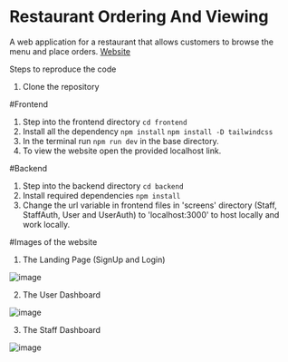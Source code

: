 # Restaurant Ordering And Viewing
A web application for a restaurant that allows customers to browse the
menu and place orders. [Website](https://668129e2fab9d0ff88b7b177--fantastic-sopapillas-330d6e.netlify.app/)

Steps to reproduce the code
1. Clone the repository

#Frontend   
1. Step into the frontend directory ```cd frontend```
2. Install all the dependency
```npm install```
```npm install -D tailwindcss```
3. In the terminal run ```npm run dev``` in the base directory.
4. To view the website open the provided localhost link.

#Backend
1. Step into the backend directory ```cd backend```
2. Install required dependencies ```npm install```
3. Change the url variable in frontend files in 'screens' directory (Staff, StaffAuth, User and UserAuth) to 'localhost:3000' to host locally and work locally. 

#Images of the website
1. The Landing Page (SignUp and Login)

![image](https://github.com/Daksh-10/Restaurant/assets/114306188/e63c35a1-2c06-4caf-9a3c-51385686d864)

2. The User Dashboard

![image](https://github.com/Daksh-10/Restaurant/assets/114306188/b92b9de1-b34d-4ebc-8b72-287da898dc78)

3. The Staff Dashboard

![image](https://github.com/Daksh-10/Restaurant/assets/114306188/98791f5c-eb04-49d8-83b3-e0f6e3fcf6a0)

